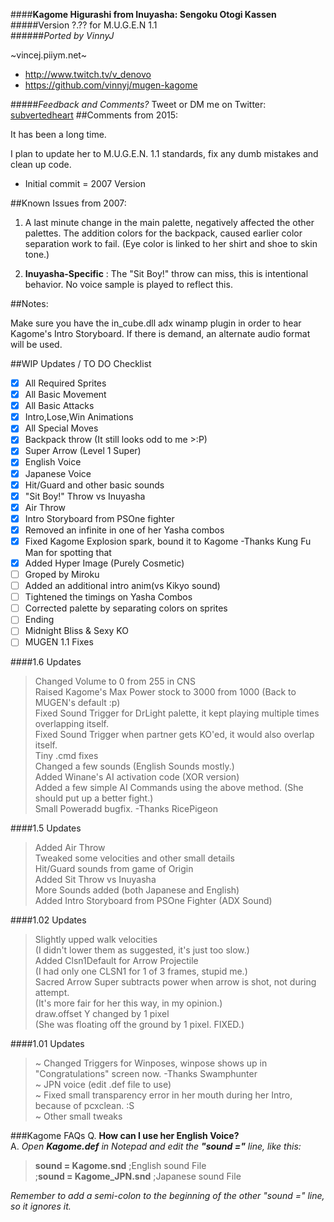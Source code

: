 ####__Kagome Higurashi from Inuyasha: Sengoku Otogi Kassen__  
#####Version ?.?? for M.U.G.E.N 1.1  
######*Ported by VinnyJ*  

~vincej.piiym.net~
* http://www.twitch.tv/v_denovo
* https://github.com/vinnyj/mugen-kagome

#####_Feedback and Comments?_
Tweet or DM me on Twitter:
[subvertedheart](https://twitter.com/subvertedheart)
##Comments from 2015:

It has been a long time.

I plan to update her to M.U.G.E.N. 1.1 standards, fix any dumb mistakes and clean up code.
- Initial commit = 2007 Version

##Known Issues from 2007:

1. A last minute change in the main palette, negatively affected the other palettes.
The addition colors for the backpack, caused earlier color separation work to fail.
(Eye color is linked to her shirt and shoe to skin tone.)

2.  __Inuyasha-Specific__ : The "Sit Boy!" throw can miss, this is intentional behavior. No voice sample is played to reflect this.

##Notes:

Make sure you have the in_cube.dll adx winamp plugin in order to hear Kagome's Intro Storyboard.
If there is demand, an alternate audio format will be used.

##WIP Updates / TO DO Checklist
- [x] All Required Sprites<br />
- [x] All Basic Movement<br />
- [x] All Basic Attacks<br />
- [x] Intro,Lose,Win Animations<br />
- [x] All Special Moves<br />
- [x] Backpack throw (It still looks odd to me >:P)<br />
- [x] Super Arrow (Level 1 Super)<br />
- [x] English  Voice<br />
- [x] Japanese Voice<br />
- [x] Hit/Guard and other basic sounds<br />
- [x] "Sit Boy!" Throw vs Inuyasha<br />
- [x] Air Throw<br />
- [x] Intro Storyboard from PSOne fighter<br />
- [x] Removed an infinite in one of her Yasha combos<br />
- [x] Fixed Kagome Explosion spark, bound it to Kagome -Thanks Kung Fu Man for spotting that<br />
- [x]  Added Hyper Image (Purely Cosmetic)<br />
- [ ]  Groped by Miroku<br />
- [ ]  Added an additional intro anim(vs Kikyo sound)<br />
- [ ] Tightened the timings on Yasha Combos<br />
- [ ] Corrected palette by separating colors on sprites<br />
- [ ] Ending<br />
- [ ] Midnight Bliss & Sexy KO<br />
- [ ] MUGEN 1.1 Fixes<br />

####1.6 Updates
> Changed Volume to 0 from 255 in CNS <br />
Raised Kagome's Max Power stock to 3000 from 1000 (Back to MUGEN's default :p)<br />
Fixed Sound Trigger for DrLight palette, it kept playing multiple times overlapping itself. <br />
Fixed Sound Trigger when partner gets KO'ed, it would also overlap itself.<br />
Tiny .cmd fixes <br />
Changed a few sounds (English Sounds mostly.)<br />
Added Winane's AI activation code (XOR version)<br />
Added a few simple AI Commands using the above method. (She should put up a better fight.)<br />
Small Poweradd bugfix.  -Thanks RicePigeon<br />

####1.5 Updates
>Added Air Throw<br />
Tweaked some velocities and other small details<br />
Hit/Guard sounds from game of Origin<br />
Added Sit Throw vs Inuyasha<br />
More Sounds added (both Japanese and English)<br />
Added Intro Storyboard from PSOne Fighter (ADX Sound)<br />

####1.02 Updates
>Slightly upped walk velocities<br />
(I didn't lower them as suggested, it's just too slow.)<br />
Added Clsn1Default for Arrow Projectile<br />
(I had only one CLSN1 for 1 of 3 frames, stupid me.)<br />
Sacred Arrow Super subtracts power when arrow is shot, not during attempt.<br />
(It's more fair for her this way, in my opinion.)<br />
draw.offset Y changed by 1 pixel<br /> 
(She was floating off the ground by 1 pixel. FIXED.)<br />

####1.01 Updates
> ~ Changed Triggers for Winposes, winpose shows up in "Congratulations" screen now. -Thanks Swamphunter<br />
~ JPN voice (edit .def file to use)<br />
~ Fixed small transparency error in her mouth during her Intro, because of pcxclean. :S<br />
~ Other small tweaks<br />

###Kagome FAQs
Q. __How can I use her English Voice?__ <br />
A. _Open __Kagome.def__ in Notepad and edit the __"sound ="__ line, like this:_<br />
>__sound = Kagome.snd__       ;English sound File<br />
;__sound = Kagome_JPN.snd__   ;Japanese sound File<br />

_Remember to add a semi-colon to the beginning of the other "sound =" line, so it ignores it._

